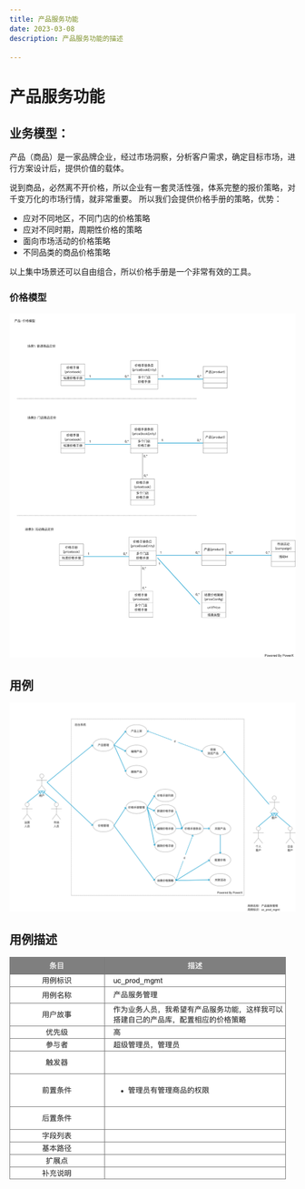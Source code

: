 ```yaml
---
title: 产品服务功能
date: 2023-03-08
description: 产品服务功能的描述

---
```


# 产品服务功能

## 业务模型：  

产品（商品）是一家品牌企业，经过市场洞察，分析客户需求，确定目标市场，进行方案设计后，提供价值的载体。

说到商品，必然离不开价格，所以企业有一套灵活性强，体系完整的报价策略，对千变万化的市场行情，就非常重要。
所以我们会提供价格手册的策略，优势：
* 应对不同地区，不同门店的价格策略
* 应对不同时期，周期性价格的策略
* 面向市场活动的价格策略
* 不同品类的商品价格策略

以上集中场景还可以自由组合，所以价格手册是一个非常有效的工具。


### 价格模型

![](../../images/mdl_prod_mgmt.png)

## 用例

![](../../images/uc_prod_mgmt.png)


## 用例描述

![](../../images/uc_desc_prod_mgmt.png)

